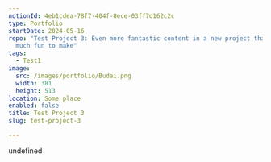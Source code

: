 ```yaml
---
notionId: 4eb1cdea-78f7-404f-8ece-03ff7d162c2c
type: Portfolio
startDate: 2024-05-16
repo: "Test Project 3: Even more fantastic content in a new project that was so
  much fun to make"
tags:
  - Test1
image:
  src: /images/portfolio/Budai.png
  width: 381
  height: 513
location: Some place
enabled: false
title: Test Project 3
slug: test-project-3

---
```

undefined